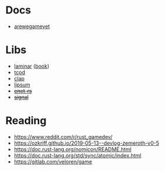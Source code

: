 # Docs
- [arewegameyet](http://arewegameyet.com/)

# Libs
- [laminar](https://github.com/amethyst/laminar) ([book](https://amethyst.github.io/laminar/docs/index.html))
- [tcod](https://github.com/tomassedovic/tcod-rs)
- [clap](https://github.com/clap-rs/clap)
- [lipsum](https://github.com/mgeisler/lipsum/)
- ~~[enet-rs](https://github.com/futile/enet-rs)~~
- ~~[signal](https://github.com/tailhook/signal)~~

# Reading
- <https://www.reddit.com/r/rust_gamedev/>
- <https://ozkriff.github.io/2019-05-13--devlog-zemeroth-v0-5>
- <https://doc.rust-lang.org/nomicon/README.html>
- <https://doc.rust-lang.org/std/sync/atomic/index.html>
- <https://gitlab.com/veloren/game>
